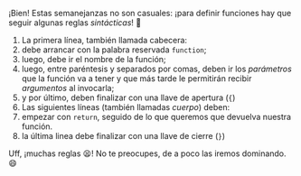 ¡Bien! Estas semanejanzas no son casuales: ¡para definir funciones hay que seguir algunas reglas _sintácticas_! :straight_ruler:

1. La primera línea, también llamada cabecera:
  1. debe arrancar con la palabra reservada `function`;
  2. luego, debe ir el nombre de la función;
  3. luego, entre paréntesis y separados por comas, deben ir los _parámetros_ que la función va a tener y que más tarde le permitirán recibir _argumentos_ al invocarla;
  4. y por último, deben finalizar con una llave de apertura (`{`) 
2. Las siguientes líneas (también llamadas _cuerpo_) deben:
  1. empezar con  `return`, seguido de lo que queremos que devuelva nuestra función.
  2. la última linea debe finalizar con una llave de cierre (`}`)

Uff, ¡muchas reglas :tired_face:! No te preocupes, de a poco las iremos dominando. :smile:


